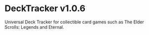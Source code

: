# DeckTracker v1.0.6
Universal Deck Tracker for collectible card games such as The Elder Scrolls: Legends and Eternal.
